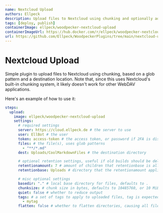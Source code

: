 ```yaml
---
name: Nextcloud Upload
authors: Ellpeck
description: Upload files to Nextcloud using chunking and optionally add tags to files
tags: [deploy, publish]
containerImage: ellpeck/woodpecker-nextcloud-upload
containerImageUrl: https://hub.docker.com/r/ellpeck/woodpecker-nextcloud-upload
url: https://github.com/Ellpeck/WoodpeckerPlugins/tree/main/nextcloud-upload
---
```


# Nextcloud Upload
Simple plugin to upload files to Nextcloud using chunking, based on a glob pattern and a destination location. Note that, since this uses Nextcloud's built-in chunking system, it likely doesn't work for other WebDAV applications.

Here's an example of how to use it:
```yml
steps:
  upload:
    image: ellpeck/woodpecker-nextcloud-upload
    settings:
      # required settings
      server: https://cloud.ellpeck.de # the server to use
      user: EllBot # the user
      token: access-token # the access token, or password if 2FA is disabled
      files: # the file(s), uses glob patterns
        - "**/*.md"
      dest: Uploads/CoolMarkdownFiles # the destination directory

      # optional retention settings, useful if old builds should be deleted automatically
      retentionamount: 7 # amount of children that retentionbase is allowed to have before oldest ones are deleted on upload
      retentionbase: Uploads # directory that the retentionamount applies to

      # misc optional settings
      basedir: "." # local base directory for files, defaults to .
      chunksize: # chunk size in bytes, defaults to 10485760, or 10 MiB
      quiet: false # whether to reduce output
      tags: # a set of tags to apply to uploaded files, tag is expected to already exist
        - mytag
      flatten: false # whether to flatten directories, causing all files to be placed directly in dest
```

